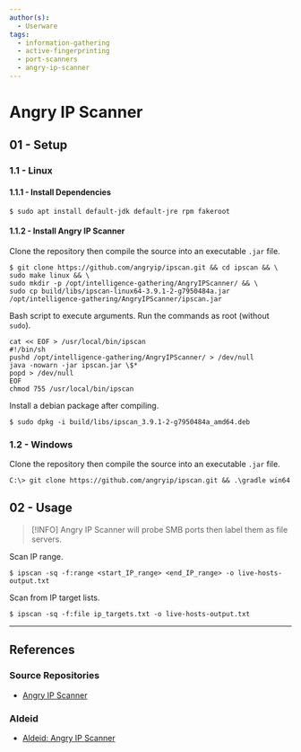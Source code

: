 ```yaml
---
author(s):
  - Userware
tags:
  - information-gathering
  - active-fingerprinting
  - port-scanners
  - angry-ip-scanner
---
```

# Angry IP Scanner

## 01 - Setup

### 1.1 - Linux

#### 1.1.1 - Install Dependencies

```
$ sudo apt install default-jdk default-jre rpm fakeroot
```

#### 1.1.2 - Install Angry IP Scanner

Clone the repository then compile the source into an executable `.jar` file.

```
$ git clone https://github.com/angryip/ipscan.git && cd ipscan && \
sudo make linux && \
sudo mkdir -p /opt/intelligence-gathering/AngryIPScanner/ && \
sudo cp build/libs/ipscan-linux64-3.9.1-2-g7950484a.jar /opt/intelligence-gathering/AngryIPScanner/ipscan.jar
```

Bash script to execute arguments. Run the commands as root (without `sudo`).

```
cat << EOF > /usr/local/bin/ipscan
#!/bin/sh
pushd /opt/intelligence-gathering/AngryIPScanner/ > /dev/null
java -nowarn -jar ipscan.jar \$*
popd > /dev/null
EOF
chmod 755 /usr/local/bin/ipscan
```

Install a debian package after compiling.

```
$ sudo dpkg -i build/libs/ipscan_3.9.1-2-g7950484a_amd64.deb
```

### 1.2 - Windows

Clone the repository then compile the source into an executable `.jar` file.

```
C:\> git clone https://github.com/angryip/ipscan.git && .\gradle win64
```

## 02 - Usage

> [!INFO]
> Angry IP Scanner will probe SMB ports then label them as file servers.

Scan IP range.

```
$ ipscan -sq -f:range <start_IP_range> <end_IP_range> -o live-hosts-output.txt
```

Scan from IP target lists.

```
$ ipscan -sq -f:file ip_targets.txt -o live-hosts-output.txt
```

---
## References

### Source Repositories

- [Angry IP Scanner](https://angryip.org/)

### Aldeid

- [Aldeid: Angry IP Scanner](https://www.aldeid.com/wiki/Angry-IPScan)